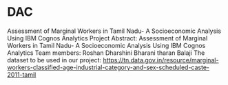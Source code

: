 # DAC
Assessment of Marginal Workers in Tamil Nadu- A Socioeconomic Analysis Using IBM Cognos Analytics
Project Abstract: Assessment of Marginal Workers in Tamil Nadu- A Socioeconomic Analysis Using IBM Cognos Analytics
Team members:
Roshan
Dharshini
Bharani tharan
Balaji
The dataset to be used in our project:  https://tn.data.gov.in/resource/marginal-workers-classified-age-industrial-category-and-sex-scheduled-caste-2011-tamil



